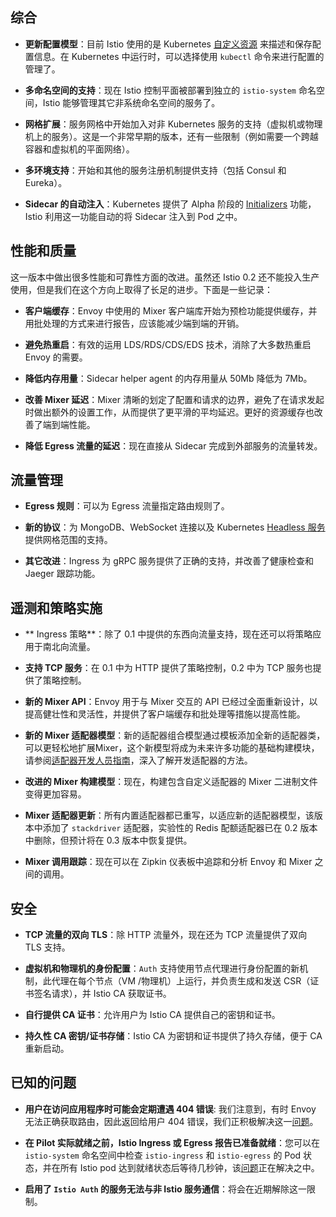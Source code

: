 ## 综合

- **更新配置模型**：目前 Istio 使用的是 Kubernetes [自定义资源](https://kubernetes.io/docs/concepts/extend-kubernetes/api-extension/custom-resources/) 来描述和保存配置信息。在 Kubernetes 中运行时，可以选择使用 `kubectl` 命令来进行配置的管理了。

- **多命名空间的支持**：现在 Istio 控制平面被部署到独立的 `istio-system` 命名空间，Istio 能够管理其它非系统命名空间的服务了。

- **网格扩展**：服务网格中开始加入对非 Kubernetes 服务的支持（虚拟机或物理机上的服务）。这是一个非常早期的版本，还有一些限制（例如需要一个跨越容器和虚拟机的平面网络）。

- **多环境支持**：开始和其他的服务注册机制提供支持（包括 Consul 和 Eureka）。

- **Sidecar 的自动注入**：Kubernetes 提供了 Alpha 阶段的 [Initializers](https://kubernetes.io/docs/reference/access-authn-authz/extensible-admission-controllers/) 功能，Istio 利用这一功能自动的将 Sidecar 注入到 Pod 之中。

## 性能和质量

这一版本中做出很多性能和可靠性方面的改进。虽然还 Istio 0.2 还不能投入生产使用，但是我们在这个方向上取得了长足的进步。下面是一些记录：

- **客户端缓存**：Envoy 中使用的 Mixer 客户端库开始为预检功能提供缓存，并用批处理的方式来进行报告，应该能减少端到端的开销。

- **避免热重启**：有效的运用 LDS/RDS/CDS/EDS 技术，消除了大多数热重启 Envoy 的需要。

- **降低内存用量**：Sidecar helper agent 的内存用量从 50Mb 降低为 7Mb。

- **改善 Mixer 延迟**：Mixer 清晰的划定了配置和请求的边界，避免了在请求发起时做出额外的设置工作，从而提供了更平滑的平均延迟。更好的资源缓存也改善了端到端性能。

- **降低 Egress 流量的延迟**：现在直接从 Sidecar 完成到外部服务的流量转发。

## 流量管理

- **Egress 规则**：可以为 Egress 流量指定路由规则了。

- **新的协议**：为 MongoDB、WebSocket 连接以及 Kubernetes [Headless 服务](https://kubernetes.io/docs/concepts/services-networking/service/#headless-services) 提供网格范围的支持。

- **其它改进**：Ingress 为 gRPC 服务提供了正确的支持，并改善了健康检查和 Jaeger 跟踪功能。

## 遥测和策略实施

- ** Ingress 策略**：除了 0.1 中提供的东西向流量支持，现在还可以将策略应用于南北向流量。

- **支持 TCP 服务**：在 0.1 中为 HTTP 提供了策略控制，0.2 中为 TCP 服务也提供了策略控制。

- **新的 Mixer API**：Envoy 用于与 Mixer 交互的 API 已经过全面重新设计，以提高健壮性和灵活性，并提供了客户端缓存和批处理等措施以提高性能。

- **新的 Mixer 适配器模型**：新的适配器组合模型通过模板添加全新的适配器类，可以更轻松地扩展Mixer，这个新模型将成为未来许多功能的基础构建模块，请参阅[适配器开发人员指南](https://github.com/istio/istio/wiki/Mixer-Compiled-In-Adapter-Dev-Guide)，深入了解开发适配器的方法。

- **改进的 Mixer 构建模型**：现在，构建包含自定义适配器的 Mixer 二进制文件变得更加容易。

- **Mixer 适配器更新**：所有内置适配器都已重写，以适应新的适配器模型，该版本中添加了 `stackdriver` 适配器，实验性的 Redis 配额适配器已在 0.2 版本中删除，但预计将在 0.3 版本中恢复提供。

- **Mixer 调用跟踪**：现在可以在 Zipkin 仪表板中追踪和分析 Envoy 和 Mixer 之间的调用。

## 安全

- **TCP 流量的双向 TLS**：除 HTTP 流量外，现在还为 TCP 流量提供了双向 TLS 支持。

- **虚拟机和物理机的身份配置**：`Auth` 支持使用节点代理进行身份配置的新机制，此代理在每个节点（VM /物理机）上运行，并负责生成和发送 CSR（证书签名请求），并 Istio CA 获取证书。

- **自行提供 CA 证书**：允许用户为 Istio CA 提供自己的密钥和证书。

- **持久性 CA 密钥/证书存储**：Istio CA 为密钥和证书提供了持久存储，便于 CA 重新启动。

## 已知的问题

- **用户在访问应用程序时可能会定期遭遇 404 错误**:  我们注意到，有时 Envoy 无法正确获取路由，因此返回给用户 404 错误，我们正积极解决这一[问题](https://github.com/istio/istio/issues/1038)。

- **在 Pilot 实际就绪之前，Istio Ingress 或 Egress 报告已准备就绪**：您可以在 `istio-system` 命名空间中检查 `istio-ingress` 和 `istio-egress` 的 Pod 状态，并在所有 Istio pod 达到就绪状态后等待几秒钟，该[问题](https://github.com/istio/istio/pull/1055)正在解决之中。

- **启用了 `Istio Auth` 的服务无法与非 Istio 服务通信**：将会在近期解除这一限制。